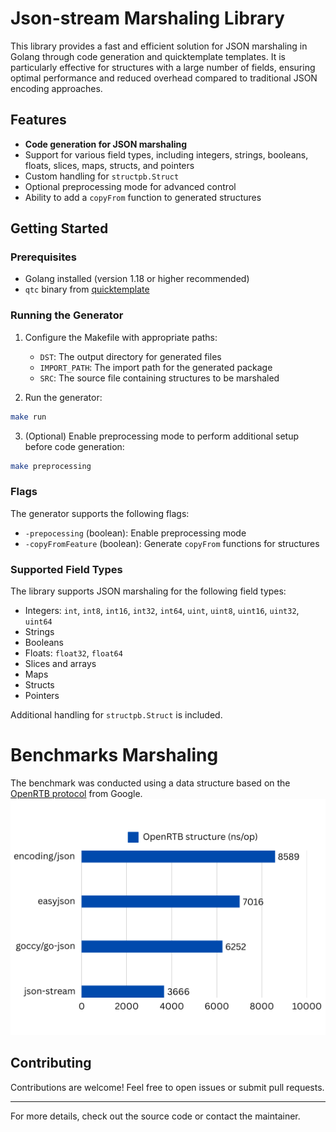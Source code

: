 # Json-stream Marshaling Library

This library provides a fast and efficient solution for JSON marshaling in Golang through code generation and quicktemplate templates. It is particularly effective for structures with a large number of fields, ensuring optimal performance and reduced overhead compared to traditional JSON encoding approaches.
## Features
- **Code generation for JSON marshaling**
- Support for various field types, including integers, strings, booleans, floats, slices, maps, structs, and pointers
- Custom handling for `structpb.Struct`
- Optional preprocessing mode for advanced control
- Ability to add a `copyFrom` function to generated structures

## Getting Started

### Prerequisites
- Golang installed (version 1.18 or higher recommended)
- `qtc` binary from [quicktemplate](https://github.com/valyala/quicktemplate)

### Running the Generator
1. Configure the Makefile with appropriate paths:
    - `DST`: The output directory for generated files
    - `IMPORT_PATH`: The import path for the generated package
    - `SRC`: The source file containing structures to be marshaled

2. Run the generator:
```bash
make run
```

3. (Optional) Enable preprocessing mode to perform additional setup before code generation:
```bash
make preprocessing
```

### Flags
The generator supports the following flags:
- `-prepocessing` (boolean): Enable preprocessing mode
- `-copyFromFeature` (boolean): Generate `copyFrom` functions for structures

### Supported Field Types
The library supports JSON marshaling for the following field types:
- Integers: `int`, `int8`, `int16`, `int32`, `int64`, `uint`, `uint8`, `uint16`, `uint32`, `uint64`
- Strings
- Booleans
- Floats: `float32`, `float64`
- Slices and arrays
- Maps
- Structs
- Pointers

Additional handling for `structpb.Struct` is included.

# Benchmarks Marshaling
The benchmark was conducted using a data structure based on the [OpenRTB protocol](https://developers.google.com/authorized-buyers/rtb/downloads/openrtb-proto) from Google.
![benchmark.png](benchmarks/benchmark.png)

## Contributing
Contributions are welcome! Feel free to open issues or submit pull requests.

---
For more details, check out the source code or contact the maintainer.